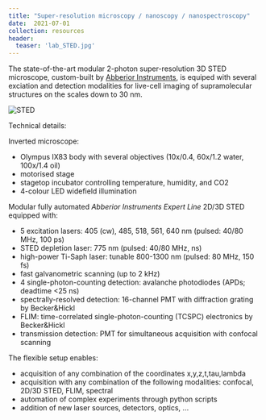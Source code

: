 ```yaml
---
title: "Super-resolution microscopy / nanoscopy / nanospectroscopy"
date:  2021-07-01
collection: resources
header:
  teaser: 'lab_STED.jpg'
---
```


The state-of-the-art modular 2-photon super-resolution 3D STED microscope, custom-built by [Abberior Instruments](https://abberior-instruments.com/), is equiped with several exciation and detection modalities for live-cell imaging of supramolecular structures on the scales down to 30 nm. 

![STED](/images/lab_STED.jpg)

Technical details:  

Inverted microscope:
* Olympus IX83 body with several objectives (10x/0.4, 60x/1.2 water, 100x/1.4 oil)  
* motorised stage
* stagetop incubator controlling temperature, humidity, and CO2  
* 4-colour LED widefield illumination  

Modular fully automated *Abberior Instruments Expert Line* 2D/3D STED equipped with:  
* 5 excitation lasers: 405 (cw), 485, 518, 561, 640 nm (pulsed: 40/80 MHz, 100 ps)  
* STED depletion laser: 775 nm (pulsed: 40/80 MHz, ns)  
* high-power Ti-Saph laser: tunable 800-1300 nm (pulsed: 80 MHz, 150 fs)  
* fast galvanometric scanning (up to 2 kHz)
* 4 single-photon-counting detection: avalanche photodiodes (APDs; deadtime <25 ns) 
* spectrally-resolved detection: 16-channel PMT with diffraction grating by Becker&Hickl  
* FLIM: time-correlated single-photon-counting (TCSPC) electronics by Becker&Hickl
* transmission detection: PMT for simultaneous acquisition with confocal scanning

The flexible setup enables:
* acquisition of any combination of the coordinates x,y,z,t,tau,lambda 
* acquisition with any combination of the following modalities: confocal, 2D/3D STED, FLIM, spectral   
* automation of complex experiments through python scripts  
* addition of new laser sources, detectors, optics, ...  
